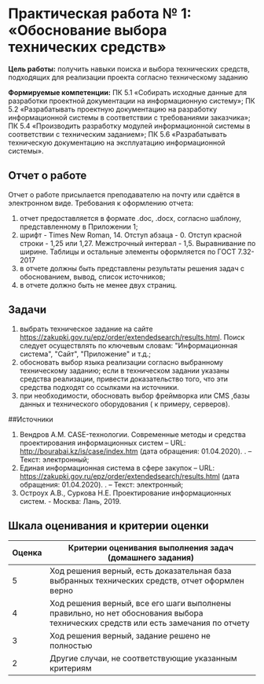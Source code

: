 # Практическая работа № 1: «Обоснование выбора технических средств»

**Цель работы:** получить навыки поиска и выбора технических средств, подходящих для реализации проекта согласно техническому заданию

**Формируемые компетенции:**  ПК 5.1 «Собирать исходные данные для разработки проектной документации на информационную систему»; ПК 5.2 «Разрабатывать проектную документацию на разработку информационной системы в соответствии с требованиями заказчика»; ПК 5.4 «Производить разработку модулей информационной системы в соответствии с техническим заданием»; ПК 5.6 «Разрабатывать техническую документацию на эксплуатацию информационной системы».

## Отчет о работе

Отчет о работе присылается преподавателю на почту или сдаётся в электронном виде. 
Требования к оформлению отчета:

1. отчет предоставляется в формате .doc, .docx, согласно шаблону, представленному в Приложении 1;
2. шрифт - Times New Roman, 14. Отступ абзаца - 0. Отступ красной строки - 1,25 или 1,27. Межстрочный интервал - 1,5. Выравнивание по ширине. Таблицы и остальные элементы оформляется по ГОСТ 7.32-2017
3. в отчете должны быть представлены результаты решения задач с обоснованием, вывод, список источников;
4. в отчете должно быть не менее двух страниц.

## Задачи

1)	выбрать техническое задание на сайте https://zakupki.gov.ru/epz/order/extendedsearch/results.html. Поиск следует осуществлять по ключевым словам: "Информационная система", "Сайт", "Приложение" и т.д.;
2)	обосновать выбор языка реализации согласно выбранному техническому заданию; если в техническом задании указаны средства реализации, привести доказательство того, что эти средства подходят со ссылками на источники.
3)	при необходимости, обосновать выбор фреймворка или CMS ,базы данных и технического оборудования ( к примеру, серверов).

##Источники

1. Вендров А.М. CASE-технологии. Современные методы и средства проектирования информационных систем – URL: http://bourabai.kz/is/case/index.htm (дата обращения: 01.04.2020). . – Текст: электронный;
2. Единая информационная система в сфере закупок  – URL: https://zakupki.gov.ru/epz/order/extendedsearch/results.html (дата обращения: 01.04.2020). . – Текст: электронный;
3. Остроух А.В., Суркова Н.Е. Проектирование информационных систем. - Москва: Лань, 2019.

## Шкала оценивания и критерии оценки

| Оценка  | Критерии оценивания выполнения задач (домашнего задания) |
| :------------- | ------------- |
| 5  |  Ход решения верный, есть доказательная база выбранных технических средств, отчет оформлен верно  |
| 4  |  Ход решения верный, все его шаги выполнены правильно, но нет обоснования выбора технических средств или есть замечания по отчету|
| 3  | Ход решения верный, задание решено не полностью  |
| 2  | Другие случаи, не соответствующие указанным критериям  |
 